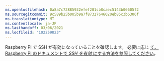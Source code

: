 ```yaml
---
ms.openlocfilehash: 0a8a7c72885932efef201cb8caec5143b06605f2
ms.sourcegitcommit: 9c589b25b005b9a7f87327646020eb85c3b6306f
ms.translationtype: MT
ms.contentlocale: ja-JP
ms.lasthandoff: 03/06/2021
ms.locfileid: "102259023"
---
```

Raspberry Pi で SSH が有効になっていることを確認します。 必要に応じ [て、Raspberry Pi のドキュメントで *SSH を有効* にする方法を参照してください](https://www.raspberrypi.org/documentation/remote-access/ssh/)。
